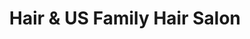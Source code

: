 ---
title: "Hair & US Family Hair Salon"
url: /rochester/hair-und-us-family-hair-salon/
shop: Friseur
---